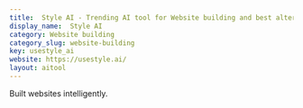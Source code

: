 ```yaml
---
title:  Style AI - Trending AI tool for Website building and best alternatives
display_name:  Style AI
category: Website building
category_slug: website-building
key: usestyle_ai
website: https://usestyle.ai/
layout: aitool
---
```


Built websites intelligently.
